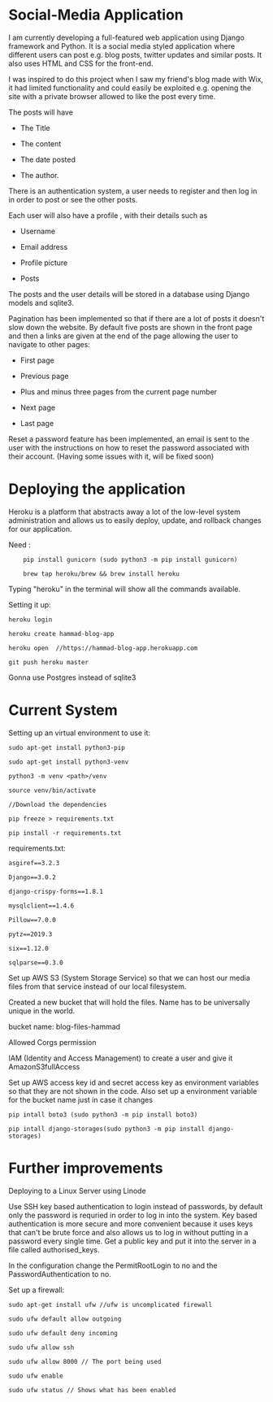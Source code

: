 # Social-Media Application

I am currently developing a full-featured web application using Django framework and Python. It is a social media styled application where different users can post e.g. blog posts, twitter updates and similar posts. It also uses HTML and CSS for the front-end.

I was inspired to do this project when I saw my friend's blog made with Wix, it had limited functionality and could easily be exploited e.g. opening the site with a private browser allowed to like the post every time.

The posts will have

* The Title

* The content

* The date posted

* The author.

There  is an authentication system, a user needs to register and then log in in order to post or see the other posts.

Each user will also have a profile , with their details such as

* Username

* Email address

* Profile picture

* Posts

The posts and the user details will be stored in a database using Django models and sqlite3.

Pagination has been implemented so that if there are a lot of posts it
doesn't slow down the website. By default five posts are shown in the front
page and then a links are given at the end of the page allowing the user to
navigate to other pages:

* First page

* Previous page

* Plus and minus three pages from the current page number

* Next page

* Last page

Reset a password feature has been implemented, an email is sent to the user with the instructions on how to reset the password associated with their account. (Having some issues with it, will be fixed soon)

# Deploying the application
 Heroku is a platform that abstracts away a lot of the low-level system administration and allows us to easily deploy, update, and rollback changes for our application.

 Need :

        pip install gunicorn (sudo python3 -m pip install gunicorn)

        brew tap heroku/brew && brew install heroku

Typing "heroku" in the terminal will show all the commands available.

Setting it up:


    heroku login

    heroku create hammad-blog-app

    heroku open  //https://hammad-blog-app.herokuapp.com

    git push heroku master  

Gonna use Postgres instead of sqlite3


# Current System

Setting up an virtual environment to use it:

    sudo apt-get install python3-pip

    sudo apt-get install python3-venv

    python3 -m venv <path>/venv

    source venv/bin/activate

    //Download the dependencies

    pip freeze > requirements.txt

    pip install -r requirements.txt


requirements.txt:

    asgiref==3.2.3

    Django==3.0.2

    django-crispy-forms==1.8.1

    mysqlclient==1.4.6

    Pillow==7.0.0

    pytz==2019.3

    six==1.12.0

    sqlparse==0.3.0



Set up AWS S3 (System Storage Service) so that we can host our media files from that service instead of our local filesystem.

Created a new bucket that will hold the files. Name has to be universally unique in the world.

bucket name: blog-files-hammad

Allowed Corgs permission

IAM (Identity and Access Management) to  create a user and give it AmazonS3fullAccess

Set up AWS access key id and secret access key as environment variables so that they are not shown in the code. Also set up a environment variable for the bucket name just in case it changes

    pip intall boto3 (sudo python3 -m pip install boto3)

    pip intall django-storages(sudo python3 -m pip install django-storages)

# Further improvements

Deploying to a Linux Server using Linode

Use SSH key based authentication to login instead of passwords, by default only the password is requried in order to log in into the system. Key based authentication is more secure and more convenient because it uses keys that can't be brute force and also allows us to log in without putting in a password every single time. Get a public key and put it into the server in a file called authorised_keys.

In the configuration change the PermitRootLogin to no and the PasswordAuthentication to no.

Set up a firewall:

    sudo apt-get install ufw //ufw is uncomplicated firewall

    sudo ufw default allow outgoing

    sudo ufw default deny incoming

    sudo ufw allow ssh

    sudo ufw allow 8000 // The port being used

    sudo ufw enable

    sudo ufw status // Shows what has been enabled

